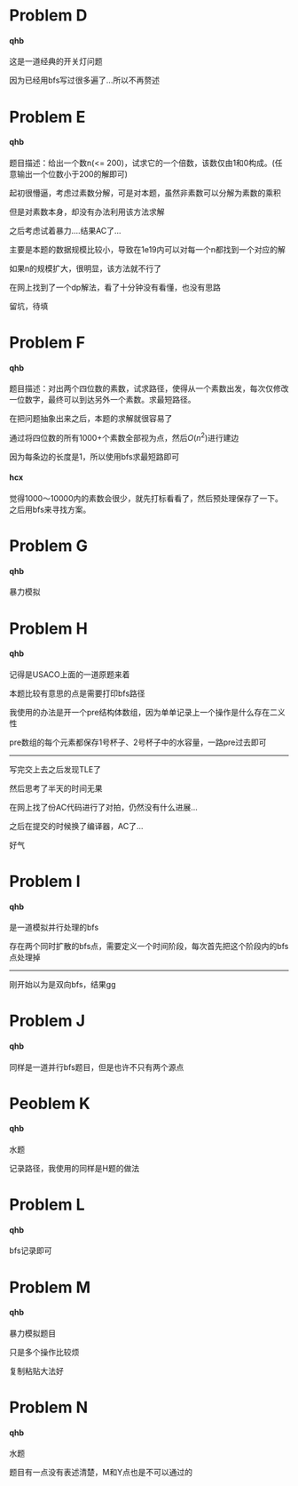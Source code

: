 

# Problem D

#### qhb

这是一道经典的开关灯问题

因为已经用bfs写过很多遍了...所以不再赘述

# Problem E

#### qhb

题目描述：给出一个数n(<= 200)，试求它的一个倍数，该数仅由1和0构成。(任意输出一个位数小于200的解即可)

起初很懵逼，考虑过素数分解，可是对本题，虽然非素数可以分解为素数的乘积

但是对素数本身，却没有办法利用该方法求解

之后考虑试着暴力….结果AC了...

主要是本题的数据规模比较小，导致在1e19内可以对每一个n都找到一个对应的解

如果n的规模扩大，很明显，该方法就不行了

在网上找到了一个dp解法，看了十分钟没有看懂，也没有思路

留坑，待填

# Problem F

#### qhb

题目描述：对出两个四位数的素数，试求路径，使得从一个素数出发，每次仅修改一位数字，最终可以到达另外一个素数。求最短路径。

在把问题抽象出来之后，本题的求解就很容易了

通过将四位数的所有1000+个素数全部视为点，然后$O(n^2)$进行建边

因为每条边的长度是1，所以使用bfs求最短路即可

#### hcx
觉得1000～10000内的素数会很少，就先打标看看了，然后预处理保存了一下。之后用bfs来寻找方案。

# Problem G

#### qhb

暴力模拟

# Problem H

#### qhb

记得是USACO上面的一道原题来着

本题比较有意思的点是需要打印bfs路径

我使用的办法是开一个pre结构体数组，因为单单记录上一个操作是什么存在二义性

pre数组的每个元素都保存1号杯子、2号杯子中的水容量，一路pre过去即可

---

写完交上去之后发现TLE了

然后思考了半天的时间无果

在网上找了份AC代码进行了对拍，仍然没有什么进展...

之后在提交的时候换了编译器，AC了...

好气

# Problem I

#### qhb

是一道模拟并行处理的bfs

存在两个同时扩散的bfs点，需要定义一个时间阶段，每次首先把这个阶段内的bfs点处理掉

---

刚开始以为是双向bfs，结果gg

# Problem J

#### qhb

同样是一道并行bfs题目，但是也许不只有两个源点

# Peoblem K

#### qhb

水题

记录路径，我使用的同样是H题的做法

# Problem L

#### qhb

bfs记录即可

# Problem M

#### qhb

暴力模拟题目

只是多个操作比较烦

复制粘贴大法好

# Problem N

#### qhb

水题

题目有一点没有表述清楚，M和Y点也是不可以通过的